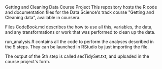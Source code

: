 Getting and Cleaning Data Course Project This repository hosts the R code and documentation files for the Data Science's track course "Getting and Cleaning data", available in coursera.

Files CodeBook.md describes the how to use all this, variables, the data, and any transformations or work that was performed to clean up the data.

run_analysis.R contains all the code to perform the analyses described in the 5 steps. They can be launched in RStudio by just importing the file.

The output of the 5th step is called secTidySet.txt, and uploaded in the course project's form.
